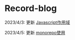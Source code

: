 # Record-blog

2023/4/3: 更新 [Javascript作用域](https://github.com/Mingcomity/Record-blog/blob/main/JavaScript/JavaScript%E4%BD%9C%E7%94%A8%E5%9F%9F.md)

2023/4/5: 更新 [monorepo使用](https://github.com/Mingcomity/Record-blog/blob/main/%E5%BE%AE%E5%89%8D%E7%AB%AF/monorepo%E4%BD%BF%E7%94%A8.md)
